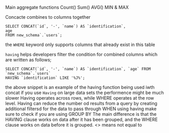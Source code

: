 Main aggregate functions
	Count()
	Sum()
	AVG()
	MIN & MAX

Concacte combines to columns together
```
SELECT CONCAT(`id`, '-', `name`) AS `identification`, 
age 
FROM new_schema`.`users`;
```


the   `WHERE`  keyword only supports columns that already exist in this table

`having` helps developers filter the condition for combined columns which are written as follows; 


```
SELECT CONCAT(`id`, '-', `name`) AS `identification`, `age` FROM `new_schema`.`users`
HAVING `identification` LIKE '%J%';
```
the above snippet is an example of the having function being used iwth concat
		if you use `Having`  on large data sets the performence might be much slower 
		Having operates across rows, while WHERE operates at the row level.
		Having can reduce the number od results from a query by creating additional filtersd for the data to pass through
		WHEN using having make sure to check if you are using GROUP BY 
			The main difference is that the HAVING clause works on data after it has been grouped, and the WHERE clause works on data before it is grouped.
<>
	means not equal to
